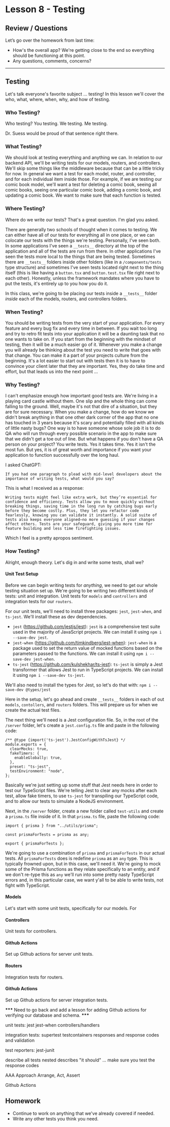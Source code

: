 # Lesson 8 - Testing

## Review / Questions

Let’s go over the homework from last time:

- How's the overall app? We're getting close to the end so everything should be functioning at this point.
- Any questions, comments, concerns?

---

## Testing

Let's talk everyone's favorite subject ... testing! In this lesson we'll cover the who, what, where, when, why, and how of testing.

### Who Testing?

Who testing? You testing. We testing. Me testing.

Dr. Suess would be proud of that sentence right there.

### What Testing?

We should look at testing everything and anything we can. In relation to our backend API, we'll be writing tests for our models, routers, and controllers. We'll skip some things like the middleware because that can be a little tricky for now. In general we want a test for each model, router, and controller, and for each individual item inside those. For example, if we are testing our comic book model, we'll want a test for deleting a comic book, seeing all comic books, seeing one particular comic book, adding a comic book, and updating a comic book. We want to make sure that each function is tested.

### Where Testing?

Where do we write our tests? That's a great question. I'm glad you asked.

There are generally two schools of thought when it comes to testing. We can either have all of our tests for everything all in one place, or we can colocate our tests with the things we're testing. Personally, I've seen both. In some applications I've seen a `__tests__` directory at the top of the application and all of the tests are run from there. In other applications I've seen the tests more local to the things that are being tested. Sometimes there are `__tests__` folders inside other folders (like in a `/components/tests` type structure) and sometimes I've seen tests located right next to the thing itself (this is like having a `button.tsx` and `button.test.tsx` file right next to each other). Honestly, unless the framework mandates where you have to put the tests, it's entirely up to you how you do it.

In this class, we're going to be placing our tests inside a `__tests__` folder _inside_ each of the models, routers, and controllers folders.

### When Testing?

You should be writing tests from the very start of your application. For every feature and every bug fix and every time in between. If you wait too long and try to retro fit tests into your application it will be a daunting task that no one wants to take on. If you start from the beginning with the mindset of testing, then it will be a much easier go of it. Whenever you make a change you will already be thinking about the test you need to write that goes with that change. You can make it a part of your projects culture from the beginning. It's a lot easier to start out with tests then it is to have to convince your client later that they are important. Yes, they do take time and effort, but that leads us into the next point ...

### Why Testing?

I can't emphasize enough how important good tests are. We're living in a playing card castle without them. One slip and the whole thing can come falling to the ground. Well, maybe it's not that dire of a situation, but they are for sure necessary. When you make a change, how do we know we didn't break anything in that one other dark corner of the app that no one has touched in 3 years because it's scary and potentially filled with all kinds of little nasty bugs? One way is to have someone whose sole job it is to do QA who will run through every possible scenario in the app to make sure that we didn't get a toe out of line. But what happens if you don't have a QA person on your project? You write tests. Yes it takes time. Yes it isn't the most fun. But yes, it is of great worth and importance if you want your application to function successfully over the long haul.

I asked ChatGPT:

```
If you had one paragraph to plead with mid-level developers about the importance of writing tests, what would you say?
```

This is what I received as a response:

```
Writing tests might feel like extra work, but they’re essential for confidence and efficiency. Tests allow you to move quickly without breaking things, saving time in the long run by catching bugs early before they become costly. Plus, they let you refactor code fearlessly, knowing you can validate it instantly. A solid suite of tests also keeps everyone aligned—no more guessing if your changes affect others. Tests are your safeguard, giving you more time for feature building and less time firefighting issues.
```

Which I feel is a pretty apropos sentiment.

### How Testing?

Alright, enough theory. Let's dig in and write some tests, shall we?

#### Unit Test Setup

Before we can begin writing tests for _anything_, we need to get our whole testing situation set up. We're going to be writing two different kinds of tests: unit and integration. Unit tests for `models` and `controllers` and integration tests for our `routers`.

For our unit tests, we'll need to install three packages: `jest`, `jest-when`, and `ts-jest`. We'll install these as dev dependencies.

- `jest` (https://github.com/jestjs/jest): `jest` is a comprehensive test suite used in the majority of JavaScript projects. We can install it using `npm i --save-dev jest`.
- `jest-when` (https://github.com/timkindberg/jest-when): `jest-when` is a package used to set the return value of mocked functions based on the parameters passed to the functions. We can install it using `npm i --save-dev jest-when`.
- `ts-jest` (https://github.com/kulshekhar/ts-jest): `ts-jest` is simply a Jest transformer that allows Jest to run in TypeScript projects. We can install it using `npm i --save-dev ts-jest`.

We'll also need to install the types for Jest, so let's do that with: `npm i --save-dev @types/jest`

Here in the setup, let's go ahead and create `__tests__` folders in each of out `models`, `contollers`, and `routers` folders. This will prepare us for when we create the actual test files.

The next thing we'll need is a Jest configuration file. So, in the root of the `/server` folder, let's create a `jest.config.ts` file and paste in the following code:

```
/** @type {import('ts-jest').JestConfigWithTsJest} */
module.exports = {
  clearMocks: true,
  fakeTimers: {
    enableGlobally: true,
  },
  preset: "ts-jest",
  testEnvironment: "node",
};
```

Basically we're just setting up some stuff that Jest needs here in order to test our TypeScript files. We're telling Jest to clear any mocks after each test, allow fake timers, to use `ts-jest` for transpiling our TypeScript code, and to allow our tests to simulate a NodeJS environment.

Next, in the `/server` folder, create a new folder called `test-utils` and create a `prisma.ts` file inside of it. In that `prisma.ts` file, paste the following code:

```
import { prisma } from "../utils/prisma";

const prismaForTests = prisma as any;

export { prismaForTests };
```

We're going to use a combination of `prisma` and `prismaForTests` in our actual tests. All `prismaForTests` does is redefine `prisma` as an `any` type. This is typically frowned upon, but in this case, we'll need it. We're going to mock some of the Prisma functions as they relate specifically to an entity, and if we don't re-type this as `any` we'll run into some pretty nasty TypeScript errors and, in this particular case, we want y'all to be able to write tests, not fight with TypeScript.

#### Models

Let's start with some unit tests, specifically for our models. For

#### Controllers

Unit tests for controllers.

#### Github Actions

Set up Github actions for server unit tests.

#### Routers

Integration tests for routers.

#### Github Actions

Set up Github actions for server integration tests.

**\*\*\*** Need to go back and add a lesson for adding Github actions for verifying our database and schema. **\*\*\***

unit tests:
jest
jest-when
controllers/handlers

integration tests:
supertest
testcontainers
responses and response codes and validation

test reporters:
jest-junit

describe all tests
nested describes
"it should" ...
make sure you test the response codes

AAA Approach
Arrange, Act, Assert

Github Actions

## Homework

- Continue to work on anything that we've already covered if needed.
- Write any other tests you think you need.

